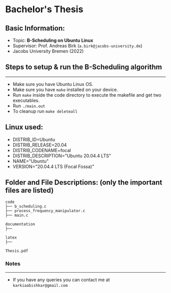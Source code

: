 # Bachelor's Thesis

## Basic Information:
* Topic: **B-Scheduling on Ubuntu Linux**
* Supervisor: Prof. Andreas Birk (`a.birk@jacobs-university.de`)
* Jacobs University Bremen (2022)

## Steps to setup & run the B-Scheduling algorithm
---------------------------------------------
* Make sure you have Ubuntu Linux OS. 
* Make sure you have `make` installed on your device.
* Run `make` inside the code directory to execute the makefile and get two executables.
* Run `./main.out` 
* To cleanup run `make deleteall`

## Linux used:
* DISTRIB_ID=Ubuntu
* DISTRIB_RELEASE=20.04
* DISTRIB_CODENAME=focal
* DISTRIB_DESCRIPTION="Ubuntu 20.04.4 LTS"
* NAME="Ubuntu"
* VERSION="20.04.4 LTS (Focal Fossa)"

## Folder and File Descriptions: (only the important files are listed)

    code
    ├── b_scheduling.c
    ├── process_frequency_manipulator.c
    ├── main.c

    documentation
    ├── 

    latex
    ├── 

    Thesis.pdf





### Notes
------------------------------
* If you have any queries you can contact me at `karkiaabishkar@gmail.com`